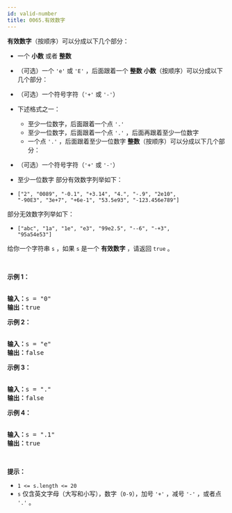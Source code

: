 ```yaml
---
id: valid-number
title: 0065.有效数字
---
```

**有效数字**（按顺序）可以分成以下几个部分：

- 一个 **小数** 或者 **整数**
- （可选）一个 <code>&#39;e&#39;</code> 或 <code>&#39;E&#39;</code> ，后面跟着一个 **整数**
**小数**（按顺序）可以分成以下几个部分：

- （可选）一个符号字符（<code>&#39;+&#39;</code> 或 <code>&#39;-&#39;</code>）
- 下述格式之一：
  - 至少一位数字，后面跟着一个点 <code>&#39;.&#39;</code>
  - 至少一位数字，后面跟着一个点 <code>&#39;.&#39;</code> ，后面再跟着至少一位数字
  - 一个点 <code>&#39;.&#39;</code> ，后面跟着至少一位数字
**整数**（按顺序）可以分成以下几个部分：

- （可选）一个符号字符（<code>&#39;+&#39;</code> 或 <code>&#39;-&#39;</code>）
- 至少一位数字
部分有效数字列举如下：


- <code>[&#34;2&#34;, &#34;0089&#34;, &#34;-0.1&#34;, &#34;+3.14&#34;, &#34;4.&#34;, &#34;-.9&#34;, &#34;2e10&#34;, &#34;-90E3&#34;, &#34;3e+7&#34;, &#34;+6e-1&#34;, &#34;53.5e93&#34;, &#34;-123.456e789&#34;]</code>

部分无效数字列举如下：


- <code>[&#34;abc&#34;, &#34;1a&#34;, &#34;1e&#34;, &#34;e3&#34;, &#34;99e2.5&#34;, &#34;--6&#34;, &#34;-+3&#34;, &#34;95a54e53&#34;]</code>

给你一个字符串 <code>s</code> ，如果 <code>s</code> 是一个 **有效数字** ，请返回 <code>true</code> 。

 

**示例 1：**


<pre><br/><strong>输入：</strong>s = &#34;0&#34;<br/><strong>输出：</strong>true<br/></pre>

**示例 2：**


<pre><br/><strong>输入：</strong>s = &#34;e&#34;<br/><strong>输出：</strong>false<br/></pre>

**示例 3：**


<pre><br/><strong>输入：</strong>s = &#34;.&#34;<br/><strong>输出：</strong>false<br/></pre>

**示例 4：**


<pre><br/><strong>输入：</strong>s = &#34;.1&#34;<br/><strong>输出：</strong>true<br/></pre>

 

**提示：**


- <code>1 &lt;= s.length &lt;= 20</code>
- <code>s</code> 仅含英文字母（大写和小写），数字（<code>0-9</code>），加号 <code>&#39;+&#39;</code> ，减号 <code>&#39;-&#39;</code> ，或者点 <code>&#39;.&#39;</code> 。
